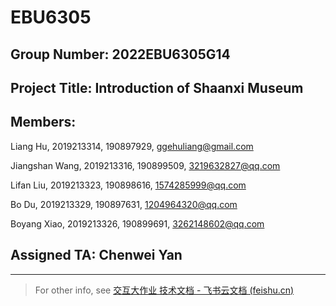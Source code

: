# EBU6305

## Group Number: 2022EBU6305G14

## Project Title: Introduction of Shaanxi Museum

## Members:

Liang Hu,       2019213314, 190897929, ggehuliang@gmail.com

Jiangshan Wang, 2019213316, 190899509, 3219632827@qq.com

Lifan Liu,      2019213323, 190898616, 1574285999@qq.com

Bo Du,          2019213329, 190897631, 1204964320@qq.com

Boyang Xiao,    2019213326, 190899691, 3262148602@qq.com


  ## Assigned TA: Chenwei Yan

---
> For other info, see [交互大作业 技术文档 - 飞书云文档 (feishu.cn)](https://rith23ip8i.feishu.cn/docs/doccnEiMdBCdSso39JH5zN4vpvf#)